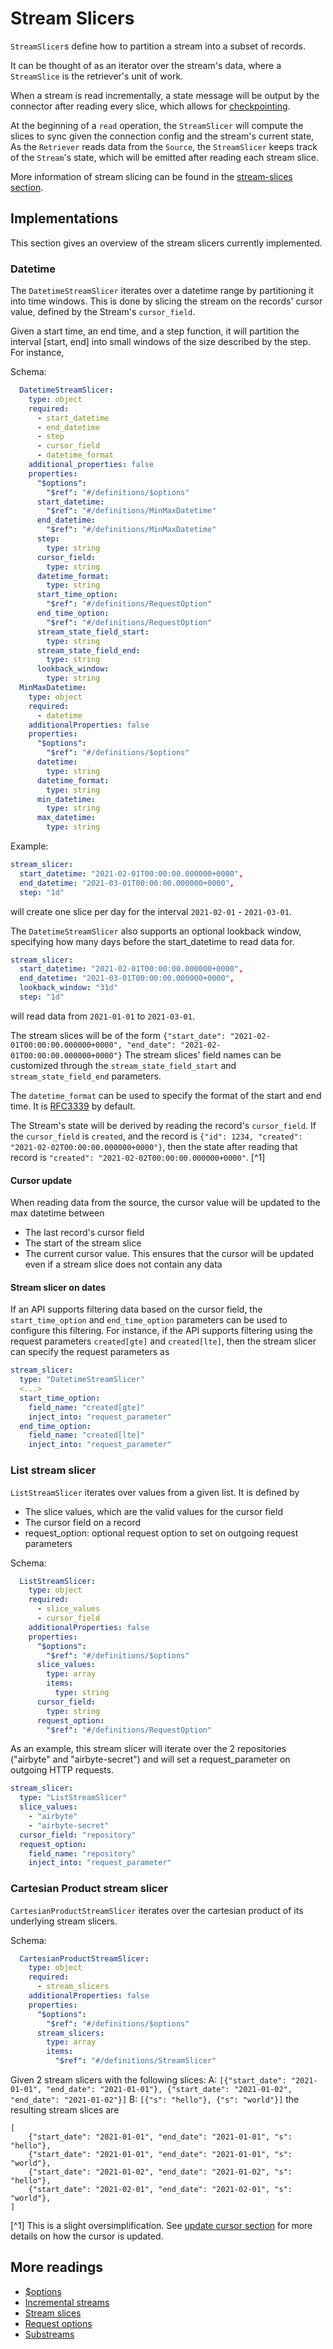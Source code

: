 # Stream Slicers

`StreamSlicer`s define how to partition a stream into a subset of records.

It can be thought of as an iterator over the stream's data, where a `StreamSlice` is the retriever's unit of work.

When a stream is read incrementally, a state message will be output by the connector after reading every slice, which allows for [checkpointing](https://docs.airbyte.com/understanding-airbyte/airbyte-protocol/#state--checkpointing).

At the beginning of a `read` operation, the `StreamSlicer` will compute the slices to sync given the connection config and the stream's current state,
As the `Retriever` reads data from the `Source`, the `StreamSlicer` keeps track of the `Stream`'s state, which will be emitted after reading each stream slice.

More information of stream slicing can be found in the [stream-slices section](../cdk-python/stream-slices.md).

## Implementations

This section gives an overview of the stream slicers currently implemented.

### Datetime

The `DatetimeStreamSlicer` iterates over a datetime range by partitioning it into time windows.
This is done by slicing the stream on the records' cursor value, defined by the Stream's `cursor_field`.

Given a start time, an end time, and a step function, it will partition the interval [start, end] into small windows of the size described by the step.
For instance,

Schema:

```yaml
  DatetimeStreamSlicer:
    type: object
    required:
      - start_datetime
      - end_datetime
      - step
      - cursor_field
      - datetime_format
    additional_properties: false
    properties:
      "$options":
        "$ref": "#/definitions/$options"
      start_datetime:
        "$ref": "#/definitions/MinMaxDatetime"
      end_datetime:
        "$ref": "#/definitions/MinMaxDatetime"
      step:
        type: string
      cursor_field:
        type: string
      datetime_format:
        type: string
      start_time_option:
        "$ref": "#/definitions/RequestOption"
      end_time_option:
        "$ref": "#/definitions/RequestOption"
      stream_state_field_start:
        type: string
      stream_state_field_end:
        type: string
      lookback_window:
        type: string
  MinMaxDatetime:
    type: object
    required:
      - datetime
    additionalProperties: false
    properties:
      "$options":
        "$ref": "#/definitions/$options"
      datetime:
        type: string
      datetime_format:
        type: string
      min_datetime:
        type: string
      max_datetime:
        type: string
```

Example:

```yaml
stream_slicer:
  start_datetime: "2021-02-01T00:00:00.000000+0000",
  end_datetime: "2021-03-01T00:00:00.000000+0000",
  step: "1d"
```

will create one slice per day for the interval `2021-02-01` - `2021-03-01`.

The `DatetimeStreamSlicer` also supports an optional lookback window, specifying how many days before the start_datetime to read data for.

```yaml
stream_slicer:
  start_datetime: "2021-02-01T00:00:00.000000+0000",
  end_datetime: "2021-03-01T00:00:00.000000+0000",
  lookback_window: "31d"
  step: "1d"
```

will read data from `2021-01-01` to `2021-03-01`.

The stream slices will be of the form `{"start_date": "2021-02-01T00:00:00.000000+0000", "end_date": "2021-02-01T00:00:00.000000+0000"}`
The stream slices' field names can be customized through the `stream_state_field_start` and `stream_state_field_end` parameters.

The `datetime_format` can be used to specify the format of the start and end time. It is [RFC3339](https://datatracker.ietf.org/doc/html/rfc3339#section-5.6) by default.

The Stream's state will be derived by reading the record's `cursor_field`.
If the `cursor_field` is `created`, and the record is `{"id": 1234, "created": "2021-02-02T00:00:00.000000+0000"}`, then the state after reading that record is `"created": "2021-02-02T00:00:00.000000+0000"`. [^1]

#### Cursor update

When reading data from the source, the cursor value will be updated to the max datetime between

- The last record's cursor field
- The start of the stream slice
- The current cursor value. This ensures that the cursor will be updated even if a stream slice does not contain any data

#### Stream slicer on dates

If an API supports filtering data based on the cursor field, the `start_time_option` and `end_time_option` parameters can be used to configure this filtering.
For instance, if the API supports filtering using the request parameters `created[gte]` and `created[lte]`, then the stream slicer can specify the request parameters as

```yaml
stream_slicer:
  type: "DatetimeStreamSlicer"
  <...>
  start_time_option:
    field_name: "created[gte]"
    inject_into: "request_parameter"
  end_time_option:
    field_name: "created[lte]"
    inject_into: "request_parameter"
```

### List stream slicer

`ListStreamSlicer` iterates over values from a given list.
It is defined by

- The slice values, which are the valid values for the cursor field
- The cursor field on a record
- request_option: optional request option to set on outgoing request parameters

Schema:

```yaml
  ListStreamSlicer:
    type: object
    required:
      - slice_values
      - cursor_field
    additionalProperties: false
    properties:
      "$options":
        "$ref": "#/definitions/$options"
      slice_values:
        type: array
        items:
          type: string
      cursor_field:
        type: string
      request_option:
        "$ref": "#/definitions/RequestOption"
```

As an example, this stream slicer will iterate over the 2 repositories ("airbyte" and "airbyte-secret") and will set a request_parameter on outgoing HTTP requests.

```yaml
stream_slicer:
  type: "ListStreamSlicer"
  slice_values:
    - "airbyte"
    - "airbyte-secret"
  cursor_field: "repository"
  request_option:
    field_name: "repository"
    inject_into: "request_parameter"
```

### Cartesian Product stream slicer

`CartesianProductStreamSlicer` iterates over the cartesian product of its underlying stream slicers.

Schema:

```yaml
  CartesianProductStreamSlicer:
    type: object
    required:
      - stream_slicers
    additionalProperties: false
    properties:
      "$options":
        "$ref": "#/definitions/$options"
      stream_slicers:
        type: array
        items:
          "$ref": "#/definitions/StreamSlicer"
```

Given 2 stream slicers with the following slices:
A: `[{"start_date": "2021-01-01", "end_date": "2021-01-01"}, {"start_date": "2021-01-02", "end_date": "2021-01-02"}]`
B: `[{"s": "hello"}, {"s": "world"}]`
the resulting stream slices are

```
[
    {"start_date": "2021-01-01", "end_date": "2021-01-01", "s": "hello"},
    {"start_date": "2021-01-01", "end_date": "2021-01-01", "s": "world"},
    {"start_date": "2021-01-02", "end_date": "2021-01-02", "s": "hello"},
    {"start_date": "2021-02-01", "end_date": "2021-02-01", "s": "world"},
]
```

[^1] This is a slight oversimplification. See [update cursor section](#cursor-update) for more details on how the cursor is updated.

## More readings

- [$options](./yaml-structure.md#options)
- [Incremental streams](../cdk-python/incremental-stream.md)
- [Stream slices](../cdk-python/stream-slices.md)
- [Request options](./request-options.md)
- [Substreams](./substreams.md)